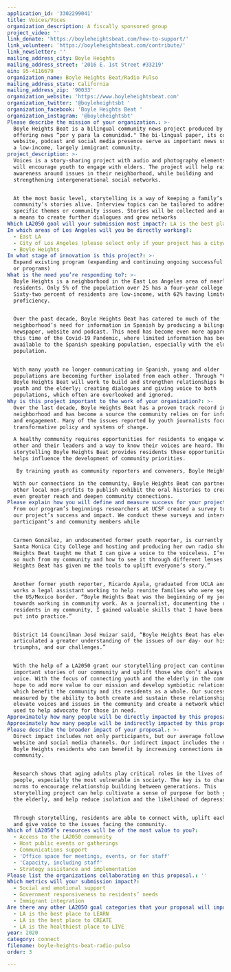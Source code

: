 ```yaml
---
application_id: '3302299041'
title: Voices/Voces
organization_description: A fiscally sponsored group
project_video: ''
link_donate: 'https://boyleheightsbeat.com/how-to-support/'
link_volunteer: 'https://boyleheightsbeat.com/contribute/'
link_newsletter: ''
mailing_address_city: Boyle Heights
mailing_address_street: '2016 E. 1st Street #33219'
ein: 95-4116679
organization_name: Boyle Heights Beat/Radio Pulso
mailing_address_state: California
mailing_address_zip: '90033'
organization_website: 'https://www.boyleheightsbeat.com'
organization_twitter: '@boyleheightsbt '
organization_facebook: 'Boyle Heights Beat '
organization_instagram: '@boyleheightsbt'
Please describe the mission of your organization.: >-
  Boyle Heights Beat is a bilingual community news project produced by youth,
  offering news “por y para la comunidad." The bi-lingual paper, its companion
  website, podcast and social media presence serve as important news sources in
  a low-income, largely immigrant community.
project_description: >-
  Voices is a story-sharing project with audio and photography elements which
  will encourage youth to engage with elders. The project will help raise
  awareness around issues in their neighborhood, while building and
  strengthening intergenerational social networks.


  At the most basic level, storytelling is a way of keeping a family’s or a
  community’s stories alive. Interview topics can be tailored to address
  specific themes or community issues. Stories will be collected and archived as
  a means to create further dialogues and grow networks 
Which LA2050 goal will your submission most impact?: LA is the best place to CONNECT
In which areas of Los Angeles will you be directly working?: 
  - East LA
  - City of Los Angeles (please select only if your project has a citywide benefit)
  - Boyle Heights 
In what stage of innovation is this project?: >-
  Expand existing program (expanding and continuing ongoing successful projects
  or programs) 
What is the need you’re responding to?: >-
  Boyle Heights is a neighborhood in the East Los Angeles area of nearly 100,000
  residents. Only 5% of the population over 25 has a four-year college degree.
  Sixty-two percent of residents are low-income, with 62% having limited English
  proficiency.


  Over the past decade, Boyle Heights Beat has catered to much of the
  neighborhood’s need for information in Spanish by producing a bilingual print
  newspaper, website and podcast. This need has become even more apparent during
  this time of the Covid-19 Pandemic, where limited information has been readily
  available to the Spanish speaking population, especially with the elderly
  population.


  With many youth no longer communicating in Spanish, young and older
  populations are becoming further isolated from each other. Through "Voices"
  Boyle Heights Beat will work to build and strengthen relationships between
  youth and the elderly; creating dialogues and giving voice to both
  populations, which often are overlooked and ignored. 
Why is this project important to the work of your organization?: >-
  Over the last decade, Boyle Heights Beat has a proven track record in the
  neighborhood and has become a source the community relies on for information
  and engagement. Many of the issues reported by youth journalists focus on
  transformative policy and systems of change.

  A healthy community requires opportunities for residents to engage with each
  other and their leaders and a way to know their voices are heard. Through its
  storytelling Boyle Heights Beat provides residents these opportunities and
  helps influence the development of community priorities.

   By training youth as community reporters and conveners, Boyle Heights Beat helps empowers them as community leaders and agents of change. Youth reporters can help train others and help both young and old tell their stories.

  With our connections in the community, Boyle Heights Beat can partner with
  other local non-profits to publish exhibit the oral histories to create an
  even greater reach and deepen community connections.
Please explain how you will define and measure success for your project.: >-
  From our program’s beginnings researchers at UCSF created a survey to measure
  our project’s success and impact. We conduct these surveys and interviews with
  participant’s and community members while


  Carmen González, an undocumented former youth reporter, is currently attending
  Santa Monica City College and hosting and producing her own radio show. “Boyle
  Heights Beat taught me that I can give a voice to the voiceless. I’ve learned
  so much from my community and how to see it through different lenses. Boyle
  Heights Beat has given me the tools to uplift everyone’s story.”


  Another former youth reporter, Ricardo Ayala, graduated from UCLA and now
  works a legal assistant working to help reunite families who were separated at
  the US/Mexico border. “Boyle Heights Beat was the beginning of my journey
  towards working in community work. As a journalist, documenting the reality of
  residents in my community, I gained valuable skills that I have been able to
  put into practice.”


  District 14 Councilman José Huizar said, “Boyle Heights Beat has elevated and
  articulated a greater understanding of the issues of our day- our history, our
  triumphs, and our challenges.”


  With the help of a LA2050 grant our storytelling project can continue to tell
  important stories of our community and uplift those who don’t always have a
  voice. With the focus of connecting youth and the elderly in the community, we
  hope to add more value to our mission and develop symbiotic relationships
  which benefit the community and its residents as a whole. Our success will be
  measured by the ability to both create and sustain these relationships,
  elevate voices and issues in the community and create a network which can be
  used to help advocate for those in need. 
Approximately how many people will be directly impacted by this proposal?: '10000'
Approximately how many people will be indirectly impacted by this proposal?: '100000'
Please describe the broader impact of your proposal.: >-
  Direct impact includes not only participants, but our average followers on our
  website and social media channels. Our indirect impact includes the number of
  Boyle Heights residents who can benefit by increasing connections in the
  community.


  Research shows that aging adults play critical roles in the lives of young
  people, especially the most vulnerable in society. The key is to change social
  norms to encourage relationship building between generations. This
  storytelling project can help cultivate a sense of purpose for both youth and
  the elderly, and help reduce isolation and the likelihood of depression.


  Through storytelling, residents are able to connect with, uplift each other
  and give voice to the issues facing the community. 
Which of LA2050’s resources will be of the most value to you?:
  - Access to the LA2050 community
  - Host public events or gatherings
  - Communications support
  - 'Office space for meetings, events, or for staff'
  - 'Capacity, including staff'
  - Strategy assistance and implementation
Please list the organizations collaborating on this proposal.: ''
Which metrics will your submission impact?:
  - Social and emotional support
  - Government responsiveness to residents’ needs
  - Immigrant integration
Are there any other LA2050 goal categories that your proposal will impact?:
  - LA is the best place to LEARN
  - LA is the best place to CREATE
  - LA is the healthiest place to LIVE
year: 2020
category: connect
filename: boyle-heights-beat-radio-pulso
order: 3

---
```

